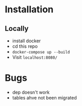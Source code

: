 # Installation
## Locally
* install docker
* cd this repo
* `docker-compose up --build`
* Visit `localhost:8080/`



# Bugs
* dep doesn't work
* tables ahve not been migrated
